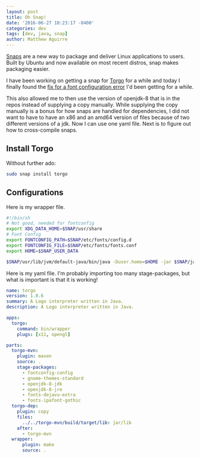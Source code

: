 ```yaml
---
layout: post
title: Oh Snap!
date: '2016-06-27 10:23:17 -0400'
categories: dev
tags: [dev, java, snap]
author: Matthew Aguirre
---
```


[Snaps](http://snapcraft.io/) are a new way to package and deliver Linux applications to users.  Built by Ubuntu and now available on most recent distros, snap makes packaging easier.

I have been working on getting a snap for [Torgo](http://tros.org/torgo/) for a while and today I finally found the [fix for a font configuration error](https://askubuntu.com/questions/791853/snap-package-for-java-swing-and-awt-application-crashes-when-it-is-executed) I'd been getting for a while.

This also allowed me to then use the version of openjdk-8 that is in the repos instead of supplying a copy manually.  While supplying the copy manually is a bonus for how snaps are handled for dependencies, I did not want to have to have an x86 and an amd64 version of files because of two different versions of a jdk.  Now I can use one yaml file.  Next is to figure out how to cross-compile snaps.

## Install Torgo

Without further ado:

```sh
sudo snap install torgo
```

## Configurations

Here is my wrapper file.

```sh
#!/bin/sh
# Not good, needed for fontconfig
export XDG_DATA_HOME=$SNAP/usr/share
# Font Config
export FONTCONFIG_PATH=$SNAP/etc/fonts/config.d
export FONTCONFIG_FILE=$SNAP/etc/fonts/fonts.conf
export HOME=$SNAP_USER_DATA

$SNAP/usr/lib/jvm/default-java/bin/java -Duser.home=$HOME -jar $SNAP/jar/torgo-1.0.6.jar
```

Here is my yaml file.  I'm probably importing too many stage-packages, but what is important is that it is working!

```yml
name: torgo
version: 1.0.6
summary: A Logo interpreter written in Java.
description: A Logo interpreter written in Java.

apps:
  torgo:
    command: bin/wrapper
    plugs: [x11, opengl]

parts:
  torgo-mvn:
    plugin: maven
    source: .
    stage-packages:
      - fontconfig-config
      - gnome-themes-standard
      - openjdk-8-jdk
      - openjdk-8-jre
      - fonts-dejavu-extra
      - fonts-ipafont-gothic
  torgo-dep:
    plugin: copy
    files:
      ../../torgo-mvn/build/target/lib: jar/lib
    after:
      - torgo-mvn
  wrapper:
      plugin: make
      source: .
```

